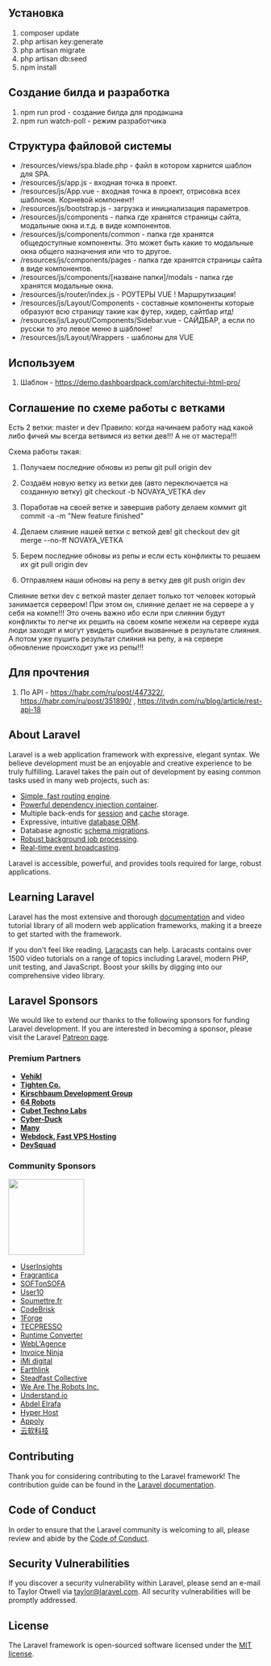 
## Установка

1. composer update
2. php artisan key:generate
3. php artisan migrate
4. php artisan db:seed
5. npm install

## Создание билда и разработка 
1. npm run prod - создание билда для продакшна
2. npm run watch-poll - режим разработчика

## Структура файловой системы
- /resources/views/spa.blade.php - файл в котором харнится шаблон для SPA.
- /resources/js/app.js - входная точка в проект.
- /resources/js/App.vue - входная точка в проект, отрисовка всех шаблонов. Корневой компонент!
- /resources/js/bootstrap.js - загрузка и инициализация параметров.
- /resources/js/components - папка где хранятся страницы сайта, модальные окна и.т.д. в виде компонентов.
- /resources/js/components/common - папка где хранятся общедоступные компоненты. Это может быть какие то модальные окна общего назначения или что то другое.
- /resources/js/components/pages - папка где хранятся страницы сайта в виде компонентов.
- /resources/js/components/[назване папки]/modals - папка где хранятся модальные окна.
- /resources/js/router/index.js - РОУТЕРЫ VUE ! Маршрутизация!
- /resources/js/Layout/Components - составные компоненты которые образуют всю страницу такие как футер, хидер, сайтбар итд!
- /resources/js/Layout/Components/Sidebar.vue - САЙДБАР, а если по русски то это левое меню в шаблоне!
- /resources/js/Layout/Wrappers - шаблоны для VUE


## Используем 
1. Шаблон - https://demo.dashboardpack.com/architectui-html-pro/

## Соглашение по схеме работы с ветками
Есть 2 ветки: master и dev
Правило: когда начинаем работу над какой либо фичей мы всегда ветвимся из ветки дев!!! А не от мастера!!!

Схема работы такая:
 
1) Получаем последние обновы из репы
git pull origin dev

2) Создаём новую ветку из ветки дев (авто переключается на созданную ветку)
git checkout -b NOVAYA_VETKA dev

3) Поработав на своей ветке и завершив работу  делаем коммит 
git commit -a -m "New feature finished"

4) Делаем слияние нашей ветки с веткой дев!
git checkout dev
git merge --no-ff NOVAYA_VETKA

5) Берем последние обновы из репы и если есть конфликты то решаем их
git pull origin dev

6) Отправляем наши обновы на репу в ветку дев 
git push origin dev

Слияние ветки dev с веткой master делает только тот человек который занимается сервером! 
При этом он, слияние делает не на сервере а у себя на компе!!! Это очень важно ибо если при слиянии будут конфликты то легче их решить на своем компе нежели на сервере куда люди заходят и могут увидеть ошибки вызванные в результате слияния.
А потом уже пушить результат слияния на репу, а на сервере обновление происходит уже из репы!!!

## Для прочтения
1) По API - https://habr.com/ru/post/447322/, https://habr.com/ru/post/351890/ , https://itvdn.com/ru/blog/article/rest-api-18


## About Laravel

Laravel is a web application framework with expressive, elegant syntax. We believe development must be an enjoyable and creative experience to be truly fulfilling. Laravel takes the pain out of development by easing common tasks used in many web projects, such as:

- [Simple, fast routing engine](https://laravel.com/docs/routing).
- [Powerful dependency injection container](https://laravel.com/docs/container).
- Multiple back-ends for [session](https://laravel.com/docs/session) and [cache](https://laravel.com/docs/cache) storage.
- Expressive, intuitive [database ORM](https://laravel.com/docs/eloquent).
- Database agnostic [schema migrations](https://laravel.com/docs/migrations).
- [Robust background job processing](https://laravel.com/docs/queues).
- [Real-time event broadcasting](https://laravel.com/docs/broadcasting).

Laravel is accessible, powerful, and provides tools required for large, robust applications.

## Learning Laravel

Laravel has the most extensive and thorough [documentation](https://laravel.com/docs) and video tutorial library of all modern web application frameworks, making it a breeze to get started with the framework.

If you don't feel like reading, [Laracasts](https://laracasts.com) can help. Laracasts contains over 1500 video tutorials on a range of topics including Laravel, modern PHP, unit testing, and JavaScript. Boost your skills by digging into our comprehensive video library.

## Laravel Sponsors

We would like to extend our thanks to the following sponsors for funding Laravel development. If you are interested in becoming a sponsor, please visit the Laravel [Patreon page](https://patreon.com/taylorotwell).

### Premium Partners

- **[Vehikl](https://vehikl.com/)**
- **[Tighten Co.](https://tighten.co)**
- **[Kirschbaum Development Group](https://kirschbaumdevelopment.com)**
- **[64 Robots](https://64robots.com)**
- **[Cubet Techno Labs](https://cubettech.com)**
- **[Cyber-Duck](https://cyber-duck.co.uk)**
- **[Many](https://www.many.co.uk)**
- **[Webdock, Fast VPS Hosting](https://www.webdock.io/en)**
- **[DevSquad](https://devsquad.com)**

### Community Sponsors

<a href="https://op.gg"><img src="http://opgg-static.akamaized.net/icon/t.rectangle.png" width="150"></a>

- [UserInsights](https://userinsights.com)
- [Fragrantica](https://www.fragrantica.com)
- [SOFTonSOFA](https://softonsofa.com/)
- [User10](https://user10.com)
- [Soumettre.fr](https://soumettre.fr/)
- [CodeBrisk](https://codebrisk.com)
- [1Forge](https://1forge.com)
- [TECPRESSO](https://tecpresso.co.jp/)
- [Runtime Converter](http://runtimeconverter.com/)
- [WebL'Agence](https://weblagence.com/)
- [Invoice Ninja](https://www.invoiceninja.com)
- [iMi digital](https://www.imi-digital.de/)
- [Earthlink](https://www.earthlink.ro/)
- [Steadfast Collective](https://steadfastcollective.com/)
- [We Are The Robots Inc.](https://watr.mx/)
- [Understand.io](https://www.understand.io/)
- [Abdel Elrafa](https://abdelelrafa.com)
- [Hyper Host](https://hyper.host)
- [Appoly](https://www.appoly.co.uk)
- [云软科技](http://www.yunruan.ltd/)

## Contributing

Thank you for considering contributing to the Laravel framework! The contribution guide can be found in the [Laravel documentation](https://laravel.com/docs/contributions).

## Code of Conduct

In order to ensure that the Laravel community is welcoming to all, please review and abide by the [Code of Conduct](https://laravel.com/docs/contributions#code-of-conduct).

## Security Vulnerabilities

If you discover a security vulnerability within Laravel, please send an e-mail to Taylor Otwell via [taylor@laravel.com](mailto:taylor@laravel.com). All security vulnerabilities will be promptly addressed.

## License

The Laravel framework is open-sourced software licensed under the [MIT license](https://opensource.org/licenses/MIT).
